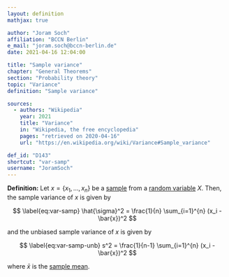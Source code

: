 ```yaml
---
layout: definition
mathjax: true

author: "Joram Soch"
affiliation: "BCCN Berlin"
e_mail: "joram.soch@bccn-berlin.de"
date: 2021-04-16 12:04:00

title: "Sample variance"
chapter: "General Theorems"
section: "Probability theory"
topic: "Variance"
definition: "Sample variance"

sources:
  - authors: "Wikipedia"
    year: 2021
    title: "Variance"
    in: "Wikipedia, the free encyclopedia"
    pages: "retrieved on 2020-04-16"
    url: "https://en.wikipedia.org/wiki/Variance#Sample_variance"

def_id: "D143"
shortcut: "var-samp"
username: "JoramSoch"
---
```



**Definition:** Let $x = \left\lbrace x_1, \ldots, x_n \right\rbrace$ be a [sample](/D/samp) from a [random variable](/D/rvar) $X$. Then, the sample variance of $x$ is given by

$$ \label{eq:var-samp}
\hat{\sigma}^2 = \frac{1}{n} \sum_{i=1}^{n} (x_i - \bar{x})^2
$$

and the unbiased sample variance of $x$ is given by

$$ \label{eq:var-samp-unb}
s^2 = \frac{1}{n-1} \sum_{i=1}^{n} (x_i - \bar{x})^2
$$

where $\bar{x}$ is the [sample mean](/D/mean-samp).